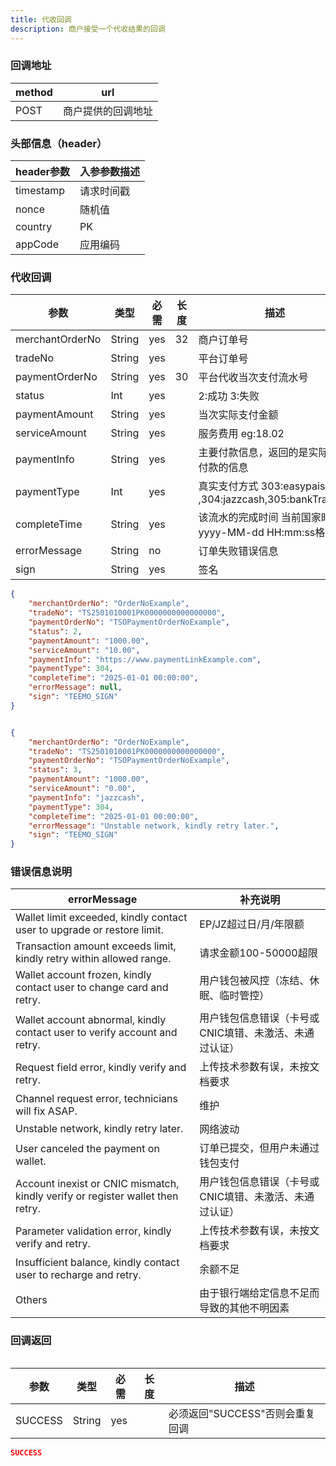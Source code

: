 ```yaml
---
title: 代收回调
description: 商户接受一个代收结果的回调
---
```


### 回调地址

| method | url                |
| ------ | ------------------ |
| POST   | 商户提供的回调地址 |

### 头部信息（header）

| header参数                  | 入参参数描述 |
|---------------------------|--------|
| timestamp                 | 请求时间戳  |
| nonce                     | 随机值    |
| country  | PK     |
| appCode  | 应用编码   |

### 代收回调

| 参数              | 类型   | 必需  | 长度  | 描述                                                  |
|-----------------| ------ |-----|-----|-----------------------------------------------------|
| merchantOrderNo | String | yes | 32  | 商户订单号                                               |
| tradeNo         | String | yes |     | 平台订单号                                               |
| paymentOrderNo  | String | yes | 30  | 平台代收当次支付流水号                                         |
| status          | Int | yes |     | 2:成功 3:失败                                           |
| paymentAmount   | String | yes |     | 当次实际支付金额                                            |
| serviceAmount   | String | yes |     | 服务费用  eg:18.02                                      |
| paymentInfo     | String | yes |     | 主要付款信息，返回的是实际用于付款的信息                                |
| paymentType     | Int | yes |     | 真实支付方式 303:easypaisa ,304:jazzcash,305:bankTransfer |
| completeTime    | String | yes |     | 该流水的完成时间 当前国家时区 yyyy-MM-dd HH:mm:ss格式   |
| errorMessage    | String | no  |     | 订单失败错误信息                                            |
| sign            | String | yes |     | 签名                                                  |

```json title=成功回调示例
{
    "merchantOrderNo": "OrderNoExample",
    "tradeNo": "TS2501010001PK0000000000000000",
    "paymentOrderNo": "TSOPaymentOrderNoExample",
    "status": 2,
    "paymentAmount": "1000.00", 
    "serviceAmount": "10.00",
    "paymentInfo": "https://www.paymentLinkExample.com",
    "paymentType": 304,
    "completeTime": "2025-01-01 00:00:00",
    "errorMessage": null,
    "sign": "TEEMO_SIGN"
}
```

```json title=失败回调示例

{
    "merchantOrderNo": "OrderNoExample",
    "tradeNo": "TS2501010001PK0000000000000000",
    "paymentOrderNo": "TSOPaymentOrderNoExample",
    "status": 3,
    "paymentAmount": "1000.00",
    "serviceAmount": "0.00",
    "paymentInfo": "jazzcash",
    "paymentType": 304,
    "completeTime": "2025-01-01 00:00:00",
    "errorMessage": "Unstable network, kindly retry later.",
    "sign": "TEEMO_SIGN"
}
```

### 错误信息说明

| errorMessage                                |    补充说明                            |
| ------------------------------------------- |--------------------------------|
| Wallet limit exceeded, kindly contact user to upgrade or restore limit. | EP/JZ超过日/月/年限额 |
| Transaction amount exceeds limit, kindly retry within allowed range. | 请求金额100-50000超限 |
| Wallet account frozen, kindly contact user to change card and retry. | 用户钱包被风控（冻结、休眠、临时管控） |
| Wallet account abnormal, kindly contact user to verify account and retry. | 用户钱包信息错误（卡号或CNIC填错、未激活、未通过认证） |
| Request field error, kindly verify and retry. | 上传技术参数有误，未按文档要求 |
| Channel request error, technicians will fix ASAP. | 维护 |
| Unstable network, kindly retry later. | 网络波动 |
| User canceled the payment on wallet. | 订单已提交，但用户未通过钱包支付 |
| Account inexist or CNIC mismatch, kindly verify or register wallet then retry. | 用户钱包信息错误（卡号或CNIC填错、未激活、未通过认证） |
| Parameter validation error, kindly verify and retry. | 上传技术参数有误，未按文档要求 |
| Insufficient balance, kindly contact user to recharge and retry. | 余额不足 |
| Others | 由于银行端给定信息不足而导致的其他不明因素 |


### 回调返回

<Table
thead={["字段", "类型", "必需", "描述"]}
tbody={[["SUCCESS", "String", "yes", '必须返回"SUCCESS"否则会重复回调']]}
/>

| 参数    | 类型   | 必需 | 长度 | 描述                            |
| ------- | ------ | ---- | ---- | ------------------------------- |
| SUCCESS | String | yes  |      | 必须返回"SUCCESS"否则会重复回调 |

```json title=回调示例
SUCCESS
```

